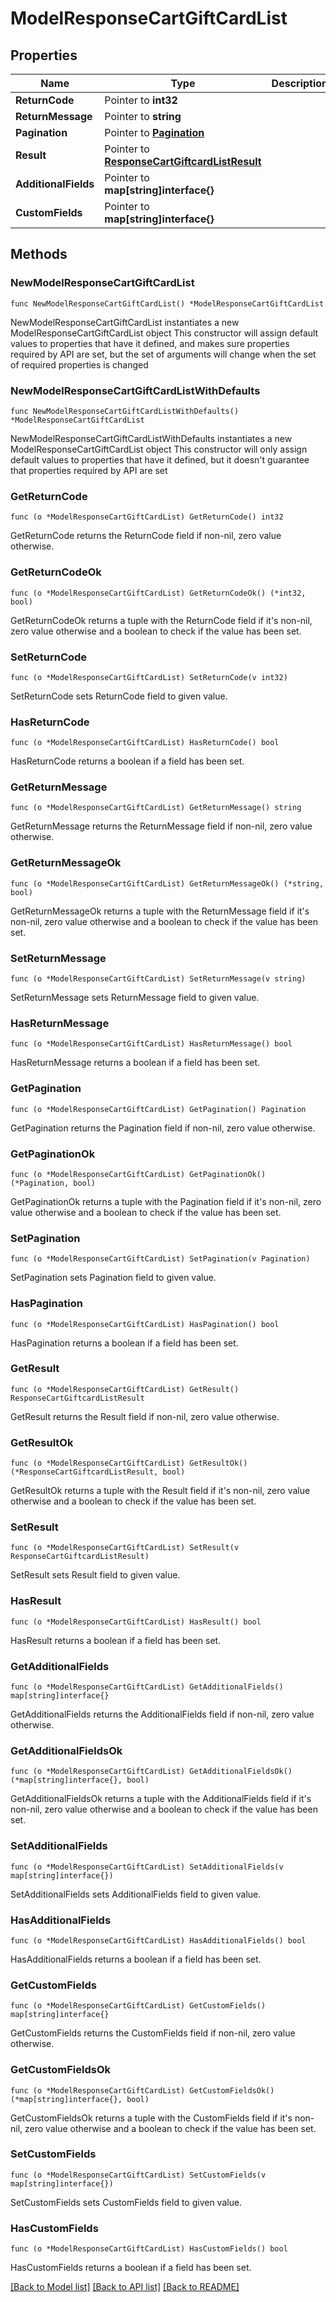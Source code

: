 # ModelResponseCartGiftCardList

## Properties

Name | Type | Description | Notes
------------ | ------------- | ------------- | -------------
**ReturnCode** | Pointer to **int32** |  | [optional] 
**ReturnMessage** | Pointer to **string** |  | [optional] 
**Pagination** | Pointer to [**Pagination**](Pagination.md) |  | [optional] 
**Result** | Pointer to [**ResponseCartGiftcardListResult**](ResponseCartGiftcardListResult.md) |  | [optional] 
**AdditionalFields** | Pointer to **map[string]interface{}** |  | [optional] 
**CustomFields** | Pointer to **map[string]interface{}** |  | [optional] 

## Methods

### NewModelResponseCartGiftCardList

`func NewModelResponseCartGiftCardList() *ModelResponseCartGiftCardList`

NewModelResponseCartGiftCardList instantiates a new ModelResponseCartGiftCardList object
This constructor will assign default values to properties that have it defined,
and makes sure properties required by API are set, but the set of arguments
will change when the set of required properties is changed

### NewModelResponseCartGiftCardListWithDefaults

`func NewModelResponseCartGiftCardListWithDefaults() *ModelResponseCartGiftCardList`

NewModelResponseCartGiftCardListWithDefaults instantiates a new ModelResponseCartGiftCardList object
This constructor will only assign default values to properties that have it defined,
but it doesn't guarantee that properties required by API are set

### GetReturnCode

`func (o *ModelResponseCartGiftCardList) GetReturnCode() int32`

GetReturnCode returns the ReturnCode field if non-nil, zero value otherwise.

### GetReturnCodeOk

`func (o *ModelResponseCartGiftCardList) GetReturnCodeOk() (*int32, bool)`

GetReturnCodeOk returns a tuple with the ReturnCode field if it's non-nil, zero value otherwise
and a boolean to check if the value has been set.

### SetReturnCode

`func (o *ModelResponseCartGiftCardList) SetReturnCode(v int32)`

SetReturnCode sets ReturnCode field to given value.

### HasReturnCode

`func (o *ModelResponseCartGiftCardList) HasReturnCode() bool`

HasReturnCode returns a boolean if a field has been set.

### GetReturnMessage

`func (o *ModelResponseCartGiftCardList) GetReturnMessage() string`

GetReturnMessage returns the ReturnMessage field if non-nil, zero value otherwise.

### GetReturnMessageOk

`func (o *ModelResponseCartGiftCardList) GetReturnMessageOk() (*string, bool)`

GetReturnMessageOk returns a tuple with the ReturnMessage field if it's non-nil, zero value otherwise
and a boolean to check if the value has been set.

### SetReturnMessage

`func (o *ModelResponseCartGiftCardList) SetReturnMessage(v string)`

SetReturnMessage sets ReturnMessage field to given value.

### HasReturnMessage

`func (o *ModelResponseCartGiftCardList) HasReturnMessage() bool`

HasReturnMessage returns a boolean if a field has been set.

### GetPagination

`func (o *ModelResponseCartGiftCardList) GetPagination() Pagination`

GetPagination returns the Pagination field if non-nil, zero value otherwise.

### GetPaginationOk

`func (o *ModelResponseCartGiftCardList) GetPaginationOk() (*Pagination, bool)`

GetPaginationOk returns a tuple with the Pagination field if it's non-nil, zero value otherwise
and a boolean to check if the value has been set.

### SetPagination

`func (o *ModelResponseCartGiftCardList) SetPagination(v Pagination)`

SetPagination sets Pagination field to given value.

### HasPagination

`func (o *ModelResponseCartGiftCardList) HasPagination() bool`

HasPagination returns a boolean if a field has been set.

### GetResult

`func (o *ModelResponseCartGiftCardList) GetResult() ResponseCartGiftcardListResult`

GetResult returns the Result field if non-nil, zero value otherwise.

### GetResultOk

`func (o *ModelResponseCartGiftCardList) GetResultOk() (*ResponseCartGiftcardListResult, bool)`

GetResultOk returns a tuple with the Result field if it's non-nil, zero value otherwise
and a boolean to check if the value has been set.

### SetResult

`func (o *ModelResponseCartGiftCardList) SetResult(v ResponseCartGiftcardListResult)`

SetResult sets Result field to given value.

### HasResult

`func (o *ModelResponseCartGiftCardList) HasResult() bool`

HasResult returns a boolean if a field has been set.

### GetAdditionalFields

`func (o *ModelResponseCartGiftCardList) GetAdditionalFields() map[string]interface{}`

GetAdditionalFields returns the AdditionalFields field if non-nil, zero value otherwise.

### GetAdditionalFieldsOk

`func (o *ModelResponseCartGiftCardList) GetAdditionalFieldsOk() (*map[string]interface{}, bool)`

GetAdditionalFieldsOk returns a tuple with the AdditionalFields field if it's non-nil, zero value otherwise
and a boolean to check if the value has been set.

### SetAdditionalFields

`func (o *ModelResponseCartGiftCardList) SetAdditionalFields(v map[string]interface{})`

SetAdditionalFields sets AdditionalFields field to given value.

### HasAdditionalFields

`func (o *ModelResponseCartGiftCardList) HasAdditionalFields() bool`

HasAdditionalFields returns a boolean if a field has been set.

### GetCustomFields

`func (o *ModelResponseCartGiftCardList) GetCustomFields() map[string]interface{}`

GetCustomFields returns the CustomFields field if non-nil, zero value otherwise.

### GetCustomFieldsOk

`func (o *ModelResponseCartGiftCardList) GetCustomFieldsOk() (*map[string]interface{}, bool)`

GetCustomFieldsOk returns a tuple with the CustomFields field if it's non-nil, zero value otherwise
and a boolean to check if the value has been set.

### SetCustomFields

`func (o *ModelResponseCartGiftCardList) SetCustomFields(v map[string]interface{})`

SetCustomFields sets CustomFields field to given value.

### HasCustomFields

`func (o *ModelResponseCartGiftCardList) HasCustomFields() bool`

HasCustomFields returns a boolean if a field has been set.


[[Back to Model list]](../README.md#documentation-for-models) [[Back to API list]](../README.md#documentation-for-api-endpoints) [[Back to README]](../README.md)


